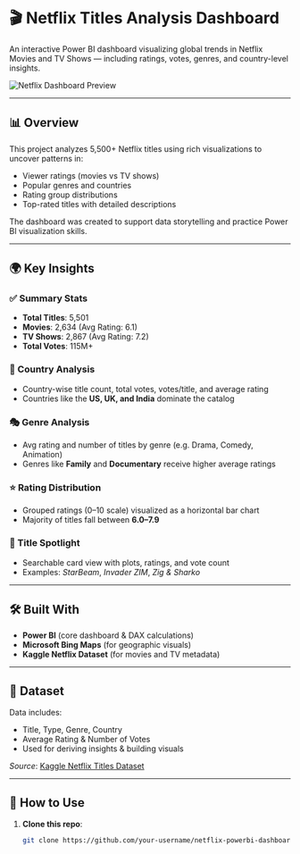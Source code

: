 # 🎬 Netflix Titles Analysis Dashboard

An interactive Power BI dashboard visualizing global trends in Netflix Movies and TV Shows — including ratings, votes, genres, and country-level insights.

![Netflix Dashboard Preview](./assets/netflix-dashboard-preview.png)

---

## 📊 Overview

This project analyzes 5,500+ Netflix titles using rich visualizations to uncover patterns in:
- Viewer ratings (movies vs TV shows)
- Popular genres and countries
- Rating group distributions
- Top-rated titles with detailed descriptions

The dashboard was created to support data storytelling and practice Power BI visualization skills.

---

## 🌍 Key Insights

### ✅ Summary Stats
- **Total Titles**: 5,501
- **Movies**: 2,634 (Avg Rating: 6.1)
- **TV Shows**: 2,867 (Avg Rating: 7.2)
- **Total Votes**: 115M+

### 📍 Country Analysis
- Country-wise title count, total votes, votes/title, and average rating
- Countries like the **US, UK, and India** dominate the catalog

### 🎭 Genre Analysis
- Avg rating and number of titles by genre (e.g. Drama, Comedy, Animation)
- Genres like **Family** and **Documentary** receive higher average ratings

### ⭐ Rating Distribution
- Grouped ratings (0–10 scale) visualized as a horizontal bar chart
- Majority of titles fall between **6.0–7.9**

### 🔎 Title Spotlight
- Searchable card view with plots, ratings, and vote count
- Examples: *StarBeam*, *Invader ZIM*, *Zig & Sharko*

---

## 🛠 Built With

- **Power BI** (core dashboard & DAX calculations)
- **Microsoft Bing Maps** (for geographic visuals)
- **Kaggle Netflix Dataset** (for movies and TV metadata)

---

## 📁 Dataset

Data includes:
- Title, Type, Genre, Country
- Average Rating & Number of Votes
- Used for deriving insights & building visuals

_Source_: [Kaggle Netflix Titles Dataset](https://www.kaggle.com/datasets)

---

## 🚀 How to Use

1. **Clone this repo**:
   ```bash
   git clone https://github.com/your-username/netflix-powerbi-dashboard.git
